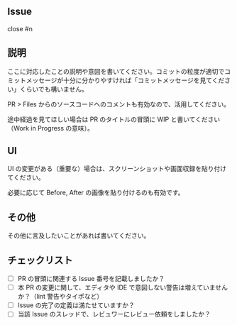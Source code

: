 ## Issue

<!-- 下記に "close #100" のように issue 番号を記載してください（複数ある場合は複数書いてください） -->

close #n

## 説明

ここに対応したことの説明や意図を書いてください。コミットの粒度が適切でコミットメッセージが十分に分かりやすければ「コミットメッセージを見てください」くらいでも構いません。

PR > Files からのソースコードへのコメントも有効なので、活用してください。

途中経過を見てほしい場合は PR のタイトルの冒頭に WIP と書いてください（Work in Progress の意味）。

## UI

UI の変更がある（重要な）場合は、スクリーンショットや画面収録を貼り付けてください。

必要に応じて Before, After の画像を貼り付けるのも有効です。

## その他

その他に言及したいことがあれば書いてください。

## チェックリスト

- [ ] PR の冒頭に関連する Issue 番号を記載しましたか？
- [ ] 本 PR の変更に関して、エディタや IDE で意図しない警告は増えていませんか？（lint 警告やタイポなど）
- [ ] Issue の完了の定義は満たせていますか？
- [ ] 当該 Issue のスレッドで、レビュワーにレビュー依頼をしましたか？
